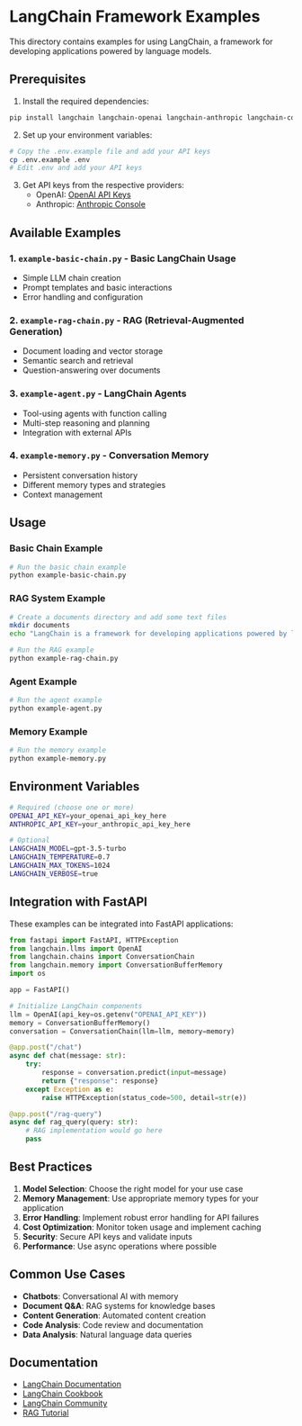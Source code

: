 # LangChain Framework Examples

This directory contains examples for using LangChain, a framework for developing applications powered by language models.

## Prerequisites

1. Install the required dependencies:
```bash
pip install langchain langchain-openai langchain-anthropic langchain-community python-dotenv
```

2. Set up your environment variables:
```bash
# Copy the .env.example file and add your API keys
cp .env.example .env
# Edit .env and add your API keys
```

3. Get API keys from the respective providers:
   - OpenAI: [OpenAI API Keys](https://platform.openai.com/api-keys)
   - Anthropic: [Anthropic Console](https://console.anthropic.com/)

## Available Examples

### 1. `example-basic-chain.py` - Basic LangChain Usage
- Simple LLM chain creation
- Prompt templates and basic interactions
- Error handling and configuration

### 2. `example-rag-chain.py` - RAG (Retrieval-Augmented Generation)
- Document loading and vector storage
- Semantic search and retrieval
- Question-answering over documents

### 3. `example-agent.py` - LangChain Agents
- Tool-using agents with function calling
- Multi-step reasoning and planning
- Integration with external APIs

### 4. `example-memory.py` - Conversation Memory
- Persistent conversation history
- Different memory types and strategies
- Context management

## Usage

### Basic Chain Example
```bash
# Run the basic chain example
python example-basic-chain.py
```

### RAG System Example
```bash
# Create a documents directory and add some text files
mkdir documents
echo "LangChain is a framework for developing applications powered by language models." > documents/intro.txt

# Run the RAG example
python example-rag-chain.py
```

### Agent Example
```bash
# Run the agent example
python example-agent.py
```

### Memory Example
```bash
# Run the memory example
python example-memory.py
```

## Environment Variables

```bash
# Required (choose one or more)
OPENAI_API_KEY=your_openai_api_key_here
ANTHROPIC_API_KEY=your_anthropic_api_key_here

# Optional
LANGCHAIN_MODEL=gpt-3.5-turbo
LANGCHAIN_TEMPERATURE=0.7
LANGCHAIN_MAX_TOKENS=1024
LANGCHAIN_VERBOSE=true
```

## Integration with FastAPI

These examples can be integrated into FastAPI applications:

```python
from fastapi import FastAPI, HTTPException
from langchain.llms import OpenAI
from langchain.chains import ConversationChain
from langchain.memory import ConversationBufferMemory
import os

app = FastAPI()

# Initialize LangChain components
llm = OpenAI(api_key=os.getenv("OPENAI_API_KEY"))
memory = ConversationBufferMemory()
conversation = ConversationChain(llm=llm, memory=memory)

@app.post("/chat")
async def chat(message: str):
    try:
        response = conversation.predict(input=message)
        return {"response": response}
    except Exception as e:
        raise HTTPException(status_code=500, detail=str(e))

@app.post("/rag-query")
async def rag_query(query: str):
    # RAG implementation would go here
    pass
```

## Best Practices

1. **Model Selection**: Choose the right model for your use case
2. **Memory Management**: Use appropriate memory types for your application
3. **Error Handling**: Implement robust error handling for API failures
4. **Cost Optimization**: Monitor token usage and implement caching
5. **Security**: Secure API keys and validate inputs
6. **Performance**: Use async operations where possible

## Common Use Cases

- **Chatbots**: Conversational AI with memory
- **Document Q&A**: RAG systems for knowledge bases
- **Content Generation**: Automated content creation
- **Code Analysis**: Code review and documentation
- **Data Analysis**: Natural language data queries

## Documentation

- [LangChain Documentation](https://python.langchain.com/)
- [LangChain Cookbook](https://python.langchain.com/docs/expression_language/cookbook/)
- [LangChain Community](https://python.langchain.com/docs/integrations/platforms/)
- [RAG Tutorial](https://python.langchain.com/docs/use_cases/question_answering/)